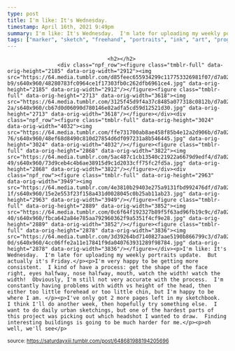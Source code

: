 ```yaml
---
type: post
title: I'm like: It's Wednesday. 
timestamp: April 16th, 2021 9:49pm
summary: I'm like: It's Wednesday.  I'm late for uploading my weekly portraits update.  But actually it's Friday.</p><p>I'm very happy to be getting more consis
tags: ["marker", "sketch", "freehand", "portraits", "ink", "art", "progress]
---
```


                
                
                                    <h2></h2>
                    <div class="npf_row"><figure class="tmblr-full" data-orig-height="2185" data-orig-width="2912"><img src="https://64.media.tumblr.com/d85feec655934299c117753326981f07/d7a02325e9927097-b9/s640x960/48280783fc0964ce1f17303fb0c262dfb6961ce4.jpg" data-orig-height="2185" data-orig-width="2912"/></figure><figure class="tmblr-full" data-orig-height="2713" data-orig-width="3618"><img src="https://64.media.tumblr.com/3125f45d9f4a37c8485a077318c0812b/d7a02325e9927097-2a/s640x960/cb67d0d06090d780146e82adfa5cd59d12521d30.jpg" data-orig-height="2713" data-orig-width="3618"/></figure></div><div class="npf_row"><figure class="tmblr-full" data-orig-height="3024" data-orig-width="4032"><img src="https://64.media.tumblr.com/ffe731700ab8ae458f85b4e12a2d906b/d7a02325e9927097-76/s640x960/48ef68d8490c810d27854d6df097231a8b546445.jpg" data-orig-height="3024" data-orig-width="4032"/></figure><figure class="tmblr-full" data-orig-height="2868" data-orig-width="3822"><img src="https://64.media.tumblr.com/5ac487c1cb13540c21922a6679d9edf4/d7a02325e9927097-49/s640x960/73d9ceb4c4b6ae38915d9c1d2033cff75fc2fd5a.jpg" data-orig-height="2868" data-orig-width="3822"/></figure></div><div class="npf_row"><figure class="tmblr-full" data-orig-height="2963" data-orig-width="3949"><img src="https://64.media.tumblr.com/4e3810b29403e275a9131fbd992476df/d7a02325e9927097-1f/s640x960/15e2e553f23f158a431d0028045c0b25ab11ab23.jpg" data-orig-height="2963" data-orig-width="3949"/></figure><figure class="tmblr-full" data-orig-height="2889" data-orig-width="3852"><img src="https://64.media.tumblr.com/0c6f64f192327b89f5f63ad96fb19c9c/d7a02325e9927097-40/s640x960/fbca642a84e785aa792960362f9a5351f4cf9e28.jpg" data-orig-height="2889" data-orig-width="3852"/></figure><figure class="tmblr-full" data-orig-height="2878" data-orig-width="3836"><img src="https://64.media.tumblr.com/3d39264bd7140827aae5190b866799c3/d7a02325e9927097-0d/s640x960/4cc06ffe2a11e17841f9da040763931289f98784.jpg" data-orig-height="2878" data-orig-width="3836"/></figure></div><p>I'm like: It's Wednesday.  I'm late for uploading my weekly portraits update.  But actually it's Friday.</p><p>I'm very happy to be getting more consistent.  I kind of have a process: get the shape of the face right, eyes halfway, nose halfway, mouth, watch the width! watch the width!  Obviously, I'm still not very accurate with the process.  I'm constantly having problems with width vs height of the head, then either too little forehead or too little chin, but I'm happy to be where I am. </p><p>I've only got 2 more pages left in my sketchbook.  I think I'll do another week, then hopefully try something else.  I want to do daily urban sketchings, but one of the hardest parts of this project was picking out which headshot I wanted to draw.  Finding interesting buildings is going to be much harder for me.</p><p>oh well, we'll see</p>
                
                
                
                
                
                
                                
<small>source: https://saturdayxiii.tumblr.com/post/648681988194205696</small>